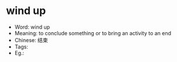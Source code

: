 # wind up

- Word: wind up
- Meaning: to conclude something or to bring an activity to an end
- Chinese: 结束
- Tags: 
- Eg.: 
